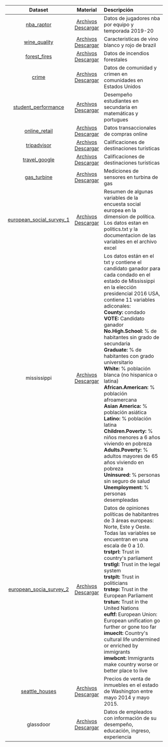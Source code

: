 | Dataset | Material  | Descripción |
| :---: | :---: | :--- |
|[nba_raptor](https://github.com/fivethirtyeight/data/tree/master/nba_raptor) | [Archivos](https://github.com/gtzambranop/UN_2020_2/tree/develop/DCD/module_4/project/nba_raptor) <br> [Descargar](https://minhaskamal.github.io/DownGit/#/home?url=https://github.com/gtzambranop/UN_2020_2/tree/develop/DCD/module_4/project/nba_raptor)  | Datos de jugadores nba por equipo y temporada 2019-20 |
| [wine_quality](https://archive.ics.uci.edu/ml/datasets/Wine+Quality)  | [Archivos](https://github.com/gtzambranop/UN_2020_2/tree/develop/DCD/module_4/project/wine_quality) <br> [Descargar](https://minhaskamal.github.io/DownGit/#/home?url=https://github.com/gtzambranop/UN_2020_2/tree/develop/DCD/module_4/project/wine_quality)  | Caracteristicas de vino blanco y rojo de brazil |
| [forest_fires](https://archive.ics.uci.edu/ml/datasets/Forest+Fires)  | [Archivos](https://github.com/gtzambranop/UN_2020_2/tree/develop/DCD/module_4/project/forest_fires) <br> [Descargar](https://minhaskamal.github.io/DownGit/#/home?url=https://github.com/gtzambranop/UN_2020_2/tree/develop/DCD/module_4/project/forest_fires)  | Datos de incendios forestales |
| [crime](https://archive.ics.uci.edu/ml/datasets/Communities+and+Crime)  | [Archivos](https://github.com/gtzambranop/UN_2020_2/tree/develop/DCD/module_4/project/crime) <br> [Descargar](https://minhaskamal.github.io/DownGit/#/home?url=https://github.com/gtzambranop/UN_2020_2/tree/develop/DCD/module_4/project/crime)  | Datos de comunidad y crimen en comunidades en Estados Unidos
| [student_performance](https://archive.ics.uci.edu/ml/datasets/Student+Performance)  | [Archivos](https://github.com/gtzambranop/UN_2020_2/tree/develop/DCD/module_4/project/student_performance) <br> [Descargar](https://minhaskamal.github.io/DownGit/#/home?url=https://github.com/gtzambranop/UN_2020_2/tree/develop/DCD/module_4/project/student_performance)  | Desempeño estudiantes en secundaria en matemáticas y portugues  |
| [online_retail](https://archive.ics.uci.edu/ml/datasets/Online+Retail)  | [Archivos](https://github.com/gtzambranop/UN_2020_2/tree/develop/DCD/module_4/project/online_retail) <br> [Descargar](https://minhaskamal.github.io/DownGit/#/home?url=https://github.com/gtzambranop/UN_2020_2/tree/develop/DCD/module_4/project/online_retail)  | Datos transaccionales de compras online |
| [tripadvisor](https://archive.ics.uci.edu/ml/datasets/Travel+Reviews) | [Archivos](https://github.com/gtzambranop/UN_2020_2/tree/develop/DCD/module_4/project/tripadvisor) <br> [Descargar](https://minhaskamal.github.io/DownGit/#/home?url=https://github.com/gtzambranop/UN_2020_2/tree/develop/DCD/module_4/project/tripadvisor)  | Calificaciones de destinaciones turísticas  |
| [travel_google](https://archive.ics.uci.edu/ml/datasets/Tarvel+Review+Ratings)  | [Archivos](https://github.com/gtzambranop/UN_2020_2/tree/develop/DCD/module_4/project/travel_google) <br> [Descargar](https://minhaskamal.github.io/DownGit/#/home?url=https://github.com/gtzambranop/UN_2020_2/tree/develop/DCD/module_4/project/travel_google)  | Calificaciones de destinaciones turísticas  |
| [gas_turbine](https://archive.ics.uci.edu/ml/datasets/Gas+Turbine+CO+and+NOx+Emission+Data+Set) | [Archivos](https://github.com/gtzambranop/UN_2020_2/tree/develop/DCD/module_4/project/gas_turbine) <br> [Descargar](https://minhaskamal.github.io/DownGit/#/home?url=https://github.com/gtzambranop/UN_2020_2/tree/develop/DCD/module_4/project/gas_turbine)  | Mediciones de sensores en turbina de gas  |
| [european_social_survey_1](https://www.europeansocialsurvey.org/data/#) | [Archivos](https://github.com/gtzambranop/UN_2020_2/tree/develop/DCD/module_4/project/european_social_survey_1) <br> [Descargar](https://minhaskamal.github.io/DownGit/#/home?url=https://github.com/gtzambranop/UN_2020_2/tree/develop/DCD/module_4/project/european_social_survey_1)  | Resumen de algunas variables de la encuesta social europea en la dimension de política. Los datos estan en politics.txt y la documentacion de las variables en el archivo excel |
| mississippi | [Archivos](https://github.com/gtzambranop/UN_2020_2/tree/develop/DCD/module_4/project/mississippi) <br> [Descargar](https://minhaskamal.github.io/DownGit/#/home?url=https://github.com/gtzambranop/UN_2020_2/tree/develop/DCD/module_4/project/mississippi)  | Los datos están en el txt y contiene el candidato ganador para cada condado en el estado de Mississippi en la elección presidencial 2016 USA, contiene 11 variables adiconales: <br>**County:** condado <br>**VOTE:** Candidato ganador <br>**No.High.School:** % de habitantes sin grado de secundaria <br>**Graduate:** % de habitantes con grado universitario <br>**White:** % población blanca (no hispanica o latina) <br>**African.American:** % población afroamercana <br>**Asian America:** % población asiática <br>**Latino:** % población latina <br>**Children.Poverty:** % niños menores a 6 años viviendo en pobreza <br>**Adults.Poverty:** % adultos mayores de 65 años viviendo en pobreza <br>**Uninsured:** % personas sin seguro de salud <br>**Unemployment:** % personas desempleadas |
| [european_socia_survey_2](https://www.europeansocialsurvey.org/data/#)  | [Archivos](https://github.com/gtzambranop/UN_2020_2/tree/develop/DCD/module_4/project/european_socia_survey_2) <br> [Descargar](https://minhaskamal.github.io/DownGit/#/home?url=https://github.com/gtzambranop/UN_2020_2/tree/develop/DCD/module_4/project/european_socia_survey_2)  | Datos de opiniones políticas de habitantres de 3 áreas europeas: Norte, Este y Oeste. Todas las variables se encuentran en una escala de 0 a 10.<br>**trstprl:** Trust in country's parliament <br>**trstlgl:** Trust in the legal system <br>**trstplt:** Trust in politicians <br>**trstep:** Trust in the European Parliament <br>**trstun:** Trust in the United Nations <br>**euftf:** European Union: European unification go further or gone too far <br>**imueclt:** Country's cultural life undermined or enriched by immigrants <br>**imwbcnt:** Immigrants make country worse or better place to live  |
| [seattle_houses](https://www.kaggle.com/harlfoxem/housesalesprediction) | [Archivos](https://github.com/gtzambranop/UN_2020_2/tree/develop/DCD/module_4/project/seattle_houses) <br> [Descargar](https://minhaskamal.github.io/DownGit/#/home?url=https://github.com/gtzambranop/UN_2020_2/tree/develop/DCD/module_4/project/seattle_houses)  | Precios de venta de inmuebles en el estado de Washington entre mayo 2014 y mayo 2015. |
| glassdoor | [Archivos](https://github.com/gtzambranop/UN_2020_2/tree/develop/DCD/module_4/project/glassdoor) <br> [Descargar](https://minhaskamal.github.io/DownGit/#/home?url=https://github.com/gtzambranop/UN_2020_2/tree/develop/DCD/module_4/project/glassdoor)  | Datos de empleados con información de su desempeño, educación, ingreso, experiencia | airbnb  | [Archivos](https://github.com/gtzambranop/UN_2020_2/tree/develop/DCD/module_4/project/airbnb) <br> [Descargar](https://minhaskamal.github.io/DownGit/#/home?url=https://github.com/gtzambranop/UN_2020_2/tree/develop/DCD/module_4/project/airbnb)  | Datos de airbnb Bogotá. Documentación en el archivo |